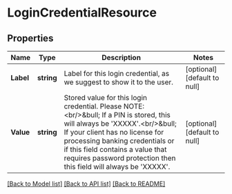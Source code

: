 # LoginCredentialResource

## Properties
Name | Type | Description | Notes
------------ | ------------- | ------------- | -------------
**Label** | **string** | Label for this login credential, as we suggest to show it to the user. | [optional] [default to null]
**Value** | **string** | Stored value for this login credential. Please NOTE:&lt;br/&gt;&amp;bull; If a PIN is stored, this will always be &#39;XXXXX&#39;.&lt;br/&gt;&amp;bull; If your client has no license for processing banking credentials or if this field contains a value that requires password protection then this field will always be &#39;XXXXX&#39;. | [optional] [default to null]

[[Back to Model list]](../README.md#documentation-for-models) [[Back to API list]](../README.md#documentation-for-api-endpoints) [[Back to README]](../README.md)


